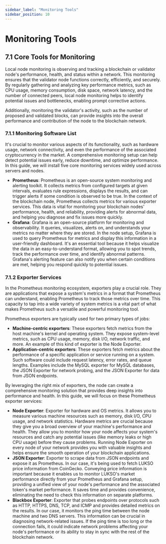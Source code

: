 ```yaml
---
sidebar_label: "Monitoring Tools"
sidebar_position: 10
---
```


# Monitoring Tools

<!--TODO: Add link to external monitoring guide page and show explorers previews-->
<!--TODO: differentiate between local and external monitoring in a table, listing the tools and the info they gather-->

## 7.1 Core Tools for Monitoring

Local node monitoring is observing and tracking a blockchain or validator node's performance, health, and status within a network. This monitoring ensures that the validator node functions correctly, efficiently, and securely. By regularly gathering and analyzing key performance metrics, such as CPU usage, memory consumption, disk space, network latency, and the number of connected peers, local node monitoring helps to identify potential issues and bottlenecks, enabling prompt corrective actions.

Additionally, monitoring the validator's activity, such as the number of proposed and validated blocks, can provide insights into the overall performance and contribution of the node to the blockchain network.

### 7.1.1 Monitoring Software List

It's crucial to monitor various aspects of its functionality, such as hardware usage, network connectivity, and even the performance of the associated cryptocurrency in the market. A comprehensive monitoring setup can help detect potential issues early, reduce downtime, and optimize performance. In this guide, we will install five core monitoring services widely used across servers and nodes.

- **Prometheus**: Prometheus is an open-source system monitoring and alerting toolkit. It collects metrics from configured targets at given intervals, evaluates rule expressions, displays the results, and can trigger alerts if some condition is observed to be true. In the context of the blockchain node, Prometheus collects metrics for various exporter services. This data is vital for monitoring your blockchain nodes' performance, health, and reliability, providing alerts for abnormal data, and helping you diagnose and fix issues more quickly.
- **Grafana**: Grafana is an open-source platform for monitoring and observability. It queries, visualizes, alerts on, and understands your metrics no matter where they are stored. In the node setup, Grafana is used to query Prometheus for metrics and display this information in a user-friendly dashboard. It's an essential tool because it helps visualize the data in an easy-to-understand format, allowing you to spot trends, track the performance over time, and identify abnormal patterns. Grafana's alerting feature can also notify you when certain conditions are met, helping you respond quickly to potential issues.

### 7.1.2 Exporter Services

In the Prometheus monitoring ecosystem, exporters play a crucial role. They are applications that expose a system's metrics in a format that Prometheus can understand, enabling Prometheus to track those metrics over time. This capacity to tap into a wide variety of system metrics is a vital part of what makes Prometheus such a versatile and powerful monitoring tool.

Prometheus exporters are typically used for two primary types of jobs:

- **Machine-centric exporters**: These exporters fetch metrics from the host machine's kernel and operating system. They expose system-level metrics, such as CPU usage, memory, disk I/O, network traffic, and more. An example of this kind of exporter is the Node Exporter.
- **Application-centric exporters**: These exporters fetch metrics about the performance of a specific application or service running on a system. Such software could include request latency, error rates, and queue lengths. Examples include the MySQL exporter for MySQL databases, the JSON Exporter for network probing, and the JSON Exporter for data from JSON endpoints.

By leveraging the right mix of exporters, the node can create a comprehensive monitoring solution that provides deep insights into performance and health. In this guide, we will focus on these Prometheus exporter services:

- **Node Exporter**: Exporter for hardware and OS metrics. It allows you to measure various machine resources such as memory, disk I/O, CPU usage, and network statistics. Hardware metrics are crucial because they give you a broad overview of your machine's performance and health. They allow you to monitor how your node affects your system's resources and catch any potential issues (like memory leaks or high CPU usage) before they cause problems. Running Node Exporter on every node of your network provides you with valuable insights and helps ensure the smooth operation of your blockchain applications.
- **JSON Exporter**: Exporter to scrape data from JSON endpoints and expose it as Prometheus. In our case, it's being used to fetch LUKSO price information from CoinGecko. Conveying price information is important because it enables us to monitor LUKSO's market performance directly from your Prometheus and Grafana setup, providing a unified view of your node's performance and the associated token's market performance. It saves time and provides convenience, eliminating the need to check this information on separate platforms.
- **Blackbox Exporter**: Exporter that probes endpoints over protocols such as HTTP, HTTPS, DNS, TCP, and ICMP and provides detailed metrics on the results. In our case, it monitors the ping time between the node machine and two DNS servers. This information can be crucial in diagnosing network-related issues. If the ping time is too long or the connection fails, it could indicate network problems affecting your node's performance or its ability to stay in sync with the rest of the blockchain network.
